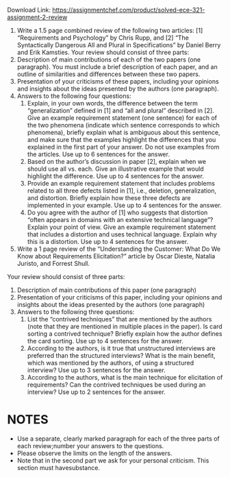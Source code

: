 Download Link: https://assignmentchef.com/product/solved-ece-321-assignment-2-review
<br>



<ol>

 <li>Write a 1.5 page combined review of the following two articles: [1] “Requirements and Psychology” by Chris Rupp, and [2] “The Syntactically Dangerous All and Plural in Specifications” by Daniel Berry and Erik Kamsties. Your review should consist of three parts:</li>

 <li> Description of main contributions of each of the two papers (one paragraph). You must include a brief description of each paper, and an outline of similarities and differences between these two papers.</li>

 <li> Presentation of your criticisms of these papers, including your opinions and insights about the ideas presented by the authors (one paragraph).</li>

 <li>Answers to the following four questions:

  <ol>

   <li> Explain, in your own words, the difference between the term “generalization” defined in [1] and “all and plural” described in [2]. Give an example requirement statement (one sentence) for each of the two phenomena (indicate which sentence corresponds to which phenomena), briefly explain what is ambiguous about this sentence, and make sure that the examples highlight the differences that you explained in the first part of your answer. Do not use examples from the articles. Use up to 6 sentences for the answer.</li>

   <li>Based on the author’s discussion in paper [2], explain when we should use all vs. each. Give an illustrative example that would highlight the difference. Use up to 4 sentences for the answer.</li>

   <li> Provide an example requirement statement that includes problems related to all three defects listed in [1], i.e., deletion, generalization, and distortion. Briefly explain how these three defects are implemented in your example. Use up to 4 sentences for the answer.</li>

   <li> Do you agree with the author of [1] who suggests that distortion “often appears in domains with an extensive technical language”? Explain your point of view. Give an example requirement statement that includes a distortion and uses technical language. Explain why this is a distortion. Use up to 4 sentences for the answer.</li>

  </ol></li>

 <li> Write a 1 page review of the “Understanding the Customer: What Do We Know about Requirements Elicitation?” article by Oscar Dieste, Natalia Juristo, and Forrest Shull.</li>

</ol>

Your review should consist of three parts:

<ol>

 <li>Description of main contributions of this paper (one paragraph)</li>

 <li> Presentation of your criticisms of this paper, including your opinions and insights about the ideas presented by the authors (one paragraph)</li>

 <li>Answers to the following three questions:

  <ol>

   <li>List the “contrived techniques” that are mentioned by the authors (note that they are mentioned in multiple places in the paper). Is card sorting a contrived technique? Briefly explain how the author defines the card sorting. Use up to 4 sentences for the answer.</li>

   <li>According to the authors, is it true that unstructured interviews are preferred than the structured interviews? What is the main benefit, which was mentioned by the authors, of using a structured interview? Use up to 3 sentences for the answer.</li>

   <li>According to the authors, what is the main technique for elicitation of requirements? Can the contrived techniques be used during an interview? Use up to 2 sentences for the answer.</li>

  </ol></li>

</ol>

<h1>NOTES</h1>

<ul>

 <li>Use a separate, clearly marked paragraph for each of the three parts of each review;number your answers to the questions.</li>

 <li>Please observe the limits on the length of the answers.</li>

 <li>Note that in the second part we ask for your personal criticism. This section must havesubstance.</li>

</ul>